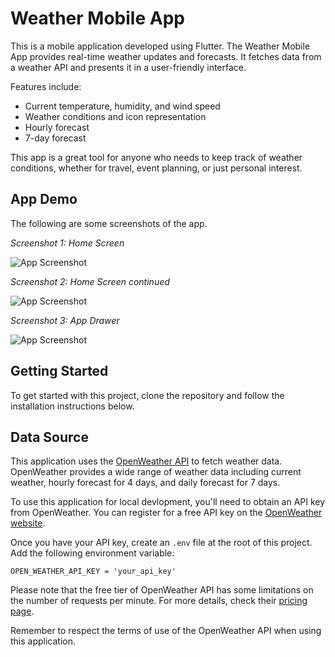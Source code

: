 # Weather Mobile App

This is a mobile application developed using Flutter. The Weather Mobile App provides real-time weather updates and forecasts. It fetches data from a weather API and presents it in a user-friendly interface. 

Features include:
- Current temperature, humidity, and wind speed
- Weather conditions and icon representation
- Hourly forecast
- 7-day forecast

This app is a great tool for anyone who needs to keep track of weather conditions, whether for travel, event planning, or just personal interest.

## App Demo

The following are some screenshots of the app.

*Screenshot 1: Home Screen*

![App Screenshot](./assets/screenshots/weather_1.png)

*Screenshot 2: Home Screen continued*

![App Screenshot](./assets/screenshots/weather_2.png)

*Screenshot 3: App Drawer*

![App Screenshot](./assets/screenshots/weather_drawer.png)

## Getting Started

To get started with this project, clone the repository and follow the installation instructions below.

## Data Source

This application uses the [OpenWeather API](https://openweathermap.org/api) to fetch weather data. OpenWeather provides a wide range of weather data including current weather, hourly forecast for 4 days, and daily forecast for 7 days.

To use this application for local devlopment, you'll need to obtain an API key from OpenWeather. You can register for a free API key on the [OpenWeather website](https://home.openweathermap.org/users/sign_up).

Once you have your API key, create an `.env` file at the root of this project. Add the following environment variable:

```env
OPEN_WEATHER_API_KEY = 'your_api_key'
```



Please note that the free tier of OpenWeather API has some limitations on the number of requests per minute. For more details, check their [pricing page](https://openweathermap.org/price).

Remember to respect the terms of use of the OpenWeather API when using this application.
